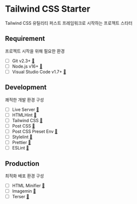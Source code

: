 # Tailwind CSS Starter

Tailwind CSS 유틸리티 퍼스트 프레임워크로 시작하는 프로젝트 스타터

## Requirement

프로젝트 시작을 위해 필요한 환경

- [ ] Git v2.3+ [🔗](https://git-scm.com)
- [ ] Node.js v16+ [🔗](https://nodejs.dev)
- [ ] Visual Studio Code v1.7+ [🔗](https://code.visualstudio.com/)

## Development

쾌적한 개발 환경 구성

- [ ] Live Server [🔗](https://www.npmjs.com/package/live-server)
- [ ] HTMLHint [🔗](https://www.npmjs.com/package/htmlhint)
- [ ] Tailwind CSS [🔗](https://www.npmjs.com/package/tailwindcss)
- [ ] Post CSS [🔗](https://www.npmjs.com/package/postcss)
- [ ] Post CSS Preset Env [🔗](https://www.npmjs.com/package/postcss-preset-env)
- [ ] Stylelint [🔗](https://www.npmjs.com/package/stylelint)
- [ ] Prettier [🔗](https://www.npmjs.com/package/prettier)
- [ ] ESLint [🔗](https://www.npmjs.com/package/eslint)

## Production

최적화 배포 환경 구성

- [ ] HTML Minifier [🔗](https://www.npmjs.com/package/html-minifier-terser)
- [ ] Imagemin [🔗](https://www.npmjs.com/package/imagemin-cli)
- [ ] Terser [🔗](https://www.npmjs.com/package/terser)
